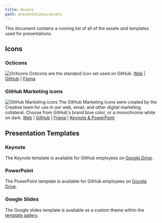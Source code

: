 ```yaml
---
title: Assets
path: presentations/assets
---
```


This document contains a running list of all of the assets and templates used for presentations.

## Icons
### Octicons
![Octicons](https://user-images.githubusercontent.com/10384315/57805935-e6fd7e00-7712-11e9-873a-98187da7a06c.png)
Octicons are the standard icon set used on GitHub.
[Web](https://octicons.github.com/) | [GitHub](https://github.com/primer/octicons) | [Figma](https://www.figma.com/file/FP7lqd1V00LUaT5zvdklkkZr/Octicons)

### GitHub Marketing icons
![GitHub Marketing icons](https://user-images.githubusercontent.com/10384315/57806011-13b19580-7713-11e9-8e27-7d481b5314cc.png)
The GitHub Marketing icons were created by the Creative team for use in our web, email, and other digital marketing collateral. Choose from GitHub's brand blue color, or a monochrome white on dark.
[Web](https://ghicons.github.com/) | [GitHub](https://github.com/github/icons) | [Figma](https://www.figma.com/file/mI7o0RNCbWFhckw2svxKsm/GitHub-Updated-icons-Expanded?node-id=56%3A56) | [Keynote & PowerPoint](https://drive.google.com/open?id=1SgEAakP98krI0TxzXc_B0AAGu4AxI2G5)

## Presentation Templates
### Keynote
The Keynote template is available for GitHub employees on [Google Drive](https://drive.google.com/open?id=1Wp3NyCYM-FsU-4MKSbPcBgIsWVgvUQy0).
### PowerPoint
The PowerPoint template is available for GitHub employees on [Google Drive](https://drive.google.com/open?id=1QKiEbruGhWAY85NsEuTIEccDlAiz9qbD).
### Google Slides
The Google slides template is available as a custom theme within the [template gallery](https://docs.google.com/presentation/u/0/?tgif=d&ftv=1).
